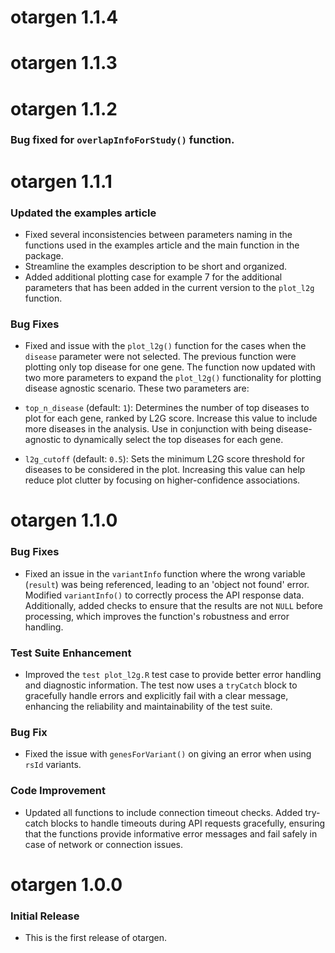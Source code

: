# otargen 1.1.4

# otargen 1.1.3

# otargen 1.1.2

### Bug fixed for `overlapInfoForStudy()` function.



# otargen 1.1.1

### Updated the examples article
  * Fixed several inconsistencies between parameters naming in the functions used in the examples article and the
  main function in the package.
  * Streamline the examples description to be short and organized.
  * Added additional plotting case for example 7 for the additional parameters that has been added in the current version to the `plot_l2g` function. 
  
### Bug Fixes
  * Fixed and issue with the `plot_l2g()` function for the cases when the `disease` parameter were not selected. 
  The previous function were plotting only top disease for one gene. The function now updated with two more parameters to expand the `plot_l2g()` functionality for plotting disease agnostic scenario. These two parameters are:
  - `top_n_disease` (default: `1`): Determines the number of top diseases to plot for each gene, ranked by L2G score. Increase this value to include more diseases in the analysis. Use in conjunction with being disease-agnostic to dynamically select the top diseases for each gene.

- `l2g_cutoff` (default: `0.5`): Sets the minimum L2G score threshold for diseases to be considered in the plot. Increasing this value can help reduce plot clutter by focusing on higher-confidence associations.

# otargen 1.1.0

### Bug Fixes
* Fixed an issue in the `variantInfo` function where the wrong variable (`result`) was being referenced, leading to an 'object not found' error. Modified `variantInfo()` to correctly process the API response data. Additionally, added checks to ensure that the results are not `NULL` before processing, which improves the function's robustness and error handling.

### Test Suite Enhancement
* Improved the `test plot_l2g.R` test case to provide better error handling and diagnostic information. The test now uses a `tryCatch` block to gracefully handle errors and explicitly fail with a clear message, enhancing the reliability and maintainability of the test suite.

### Bug Fix
* Fixed the issue with `genesForVariant()` on giving an error when using `rsId` variants.

### Code Improvement
* Updated all functions to include connection timeout checks. Added try-catch blocks to handle timeouts during API requests gracefully, ensuring that the functions provide informative error messages and fail safely in case of network or connection issues.

# otargen 1.0.0

### Initial Release
* This is the first release of otargen.
